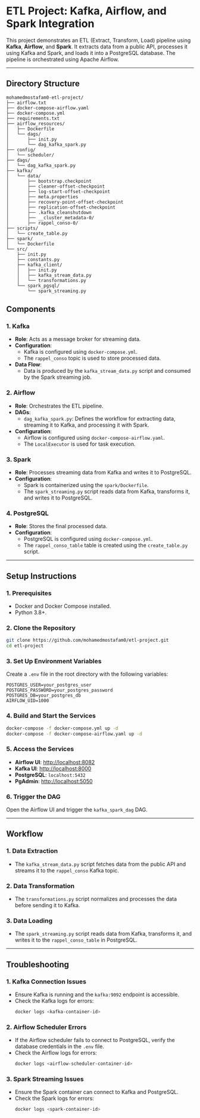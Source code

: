 # ETL Project: Kafka, Airflow, and Spark Integration

This project demonstrates an ETL (Extract, Transform, Load) pipeline using **Kafka**, **Airflow**, and **Spark**. It extracts data from a public API, processes it using Kafka and Spark, and loads it into a PostgreSQL database. The pipeline is orchestrated using Apache Airflow.

---

## **Directory Structure**
```
mohamedmostafam0-etl-project/
├── airflow.txt
├── docker-compose-airflow.yaml
├── docker-compose.yml
├── requirements.txt
├── airflow_resources/
│   ├── Dockerfile
│   └── dags/
│       ├── init.py
│       └── dag_kafka_spark.py
├── config/
│   └── scheduler/
├── dags/
│   └── dag_kafka_spark.py
├── kafka/
│   └── data/
│       ├── bootstrap.checkpoint
│       ├── cleaner-offset-checkpoint
│       ├── log-start-offset-checkpoint
│       ├── meta.properties
│       ├── recovery-point-offset-checkpoint
│       ├── replication-offset-checkpoint
│       ├── .kafka_cleanshutdown
│       ├── __cluster_metadata-0/
│       ├── rappel_conso-0/
├── scripts/
│   └── create_table.py
├── spark/
│   └── Dockerfile
└── src/
    ├── init.py
    ├── constants.py
    ├── kafka_client/
    │   ├── init.py
    │   ├── kafka_stream_data.py
    │   └── transformations.py
    └── spark_pgsql/
        └── spark_streaming.py
```

## **Components**

### **1. Kafka**
- **Role**: Acts as a message broker for streaming data.
- **Configuration**:
  - Kafka is configured using `docker-compose.yml`.
  - The `rappel_conso` topic is used to store processed data.
- **Data Flow**:
  - Data is produced by the `kafka_stream_data.py` script and consumed by the Spark streaming job.

### **2. Airflow**
- **Role**: Orchestrates the ETL pipeline.
- **DAGs**:
  - `dag_kafka_spark.py`: Defines the workflow for extracting data, streaming it to Kafka, and processing it with Spark.
- **Configuration**:
  - Airflow is configured using `docker-compose-airflow.yaml`.
  - The `LocalExecutor` is used for task execution.

### **3. Spark**
- **Role**: Processes streaming data from Kafka and writes it to PostgreSQL.
- **Configuration**:
  - Spark is containerized using the `spark/Dockerfile`.
  - The `spark_streaming.py` script reads data from Kafka, transforms it, and writes it to PostgreSQL.

### **4. PostgreSQL**
- **Role**: Stores the final processed data.
- **Configuration**:
  - PostgreSQL is configured using `docker-compose.yml`.
  - The `rappel_conso_table` table is created using the `create_table.py` script.

---

## **Setup Instructions**

### **1. Prerequisites**
- Docker and Docker Compose installed.
- Python 3.8+.

### **2. Clone the Repository**
```bash
git clone https://github.com/mohamedmostafam0/etl-project.git
cd etl-project
```

### **3. Set Up Environment Variables**
Create a `.env` file in the root directory with the following variables:
```plaintext
POSTGRES_USER=your_postgres_user
POSTGRES_PASSWORD=your_postgres_password
POSTGRES_DB=your_postgres_db
AIRFLOW_UID=1000
```

### **4. Build and Start the Services**
```bash
docker-compose -f docker-compose.yml up -d
docker-compose -f docker-compose-airflow.yaml up -d
```

### **5. Access the Services**
- **Airflow UI**: [http://localhost:8082](http://localhost:8082)
- **Kafka UI**: [http://localhost:8000](http://localhost:8000)
- **PostgreSQL**: `localhost:5432`
- **PgAdmin**: [http://localhost:5050](http://localhost:5050)

### **6. Trigger the DAG**
Open the Airflow UI and trigger the `kafka_spark_dag` DAG.

---

## **Workflow**

### **1. Data Extraction**
- The `kafka_stream_data.py` script fetches data from the public API and streams it to the `rappel_conso` Kafka topic.

### **2. Data Transformation**
- The `transformations.py` script normalizes and processes the data before sending it to Kafka.

### **3. Data Loading**
- The `spark_streaming.py` script reads data from Kafka, transforms it, and writes it to the `rappel_conso_table` in PostgreSQL.

---

## **Troubleshooting**

### **1. Kafka Connection Issues**
- Ensure Kafka is running and the `kafka:9092` endpoint is accessible.
- Check the Kafka logs for errors:
  ```bash
  docker logs <kafka-container-id>
  ```

### **2. Airflow Scheduler Errors**
- If the Airflow scheduler fails to connect to PostgreSQL, verify the database credentials in the `.env` file.
- Check the Airflow logs for errors:
  ```bash
  docker logs <airflow-scheduler-container-id>
  ```

### **3. Spark Streaming Issues**
- Ensure the Spark container can connect to Kafka and PostgreSQL.
- Check the Spark logs for errors:
  ```bash
  docker logs <spark-container-id>
  ```


